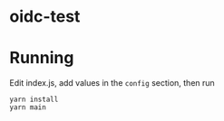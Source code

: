 # oidc-test

# Running

Edit index.js, add values in the `config` section, then run

```
yarn install
yarn main
```

